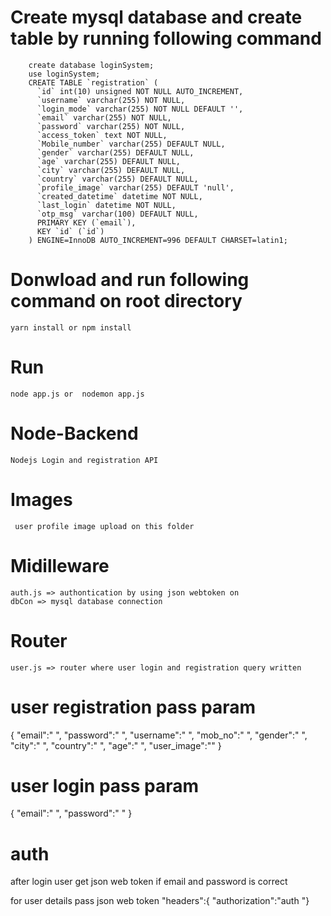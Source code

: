 # Create mysql database and create table by running following command

        create database loginSystem;
        use loginSystem;   
        CREATE TABLE `registration` (
          `id` int(10) unsigned NOT NULL AUTO_INCREMENT,
          `username` varchar(255) NOT NULL,
          `login_mode` varchar(255) NOT NULL DEFAULT '',
          `email` varchar(255) NOT NULL,
          `password` varchar(255) NOT NULL,
          `access_token` text NOT NULL,
          `Mobile_number` varchar(255) DEFAULT NULL,
          `gender` varchar(255) DEFAULT NULL,
          `age` varchar(255) DEFAULT NULL,
          `city` varchar(255) DEFAULT NULL,
          `country` varchar(255) DEFAULT NULL,
          `profile_image` varchar(255) DEFAULT 'null',
          `created_datetime` datetime NOT NULL,
          `last_login` datetime NOT NULL,
          `otp_msg` varchar(100) DEFAULT NULL,
          PRIMARY KEY (`email`),
          KEY `id` (`id`)
        ) ENGINE=InnoDB AUTO_INCREMENT=996 DEFAULT CHARSET=latin1;

# Donwload and run following command on root directory 

    yarn install or npm install 


# Run 
    node app.js or  nodemon app.js

# Node-Backend
    Nodejs Login and registration API


# Images
     user profile image upload on this folder
# Midilleware
    auth.js => authontication by using json webtoken on 
    dbCon => mysql database connection 
# Router 
    user.js => router where user login and registration query written
    
    
# user registration pass param
   {
        "email":" ",
        "password":" ",
        "username":" ",
        "mob_no":" ",
        "gender":" ",
        "city":" ",
        "country":" ",
        "age":" ",
        "user_image":""
    }
    
# user login pass param 
   {
    "email":" ",
    "password":" "
    }
      
# auth
   after login user get json web token if email and password is correct
   
   for user details pass json web token 
   "headers":{	"authorization":"auth <json web token>"}
   

     
    
 
     
